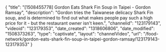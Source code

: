 {
    "title": "[1508455778] Gordon Eats Shark Fin Soup in Taipei - Gordon Ramsay",
    "description": "Gordon tries the Taiwanese delicacy Shark Fin soup, and is determined to find out what makes people pay such a high price for it - but the restaurant owner isn't keen.",
    "channelid": "123179143",
    "videoid": "123179353",
    "date_created": "1318606806",
    "date_modified": "1508373263",
    "type": "captivate",
    "layout": "channelVideo",
    "url": "\/food-network\/gordon-eats-shark-fin-soup-in-taipei-gordon-ramsay\/123179143-123179353"
}